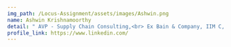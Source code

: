 ```yaml
---
img_path: /Locus-Assignment/assets/images/Ashwin.png
name: Ashwin Krishnamoorthy
detail: " AVP - Supply Chain Consulting,<br> Ex Bain & Company, IIM C, IIT Madras."
profile_link: https://www.linkedin.com/
---
```

